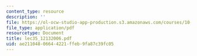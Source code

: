 ```yaml
---
content_type: resource
description: ''
file: https://ol-ocw-studio-app-production.s3.amazonaws.com/courses/10-569-synthesis-of-polymers-fall-2006/ae21104806644221ffeb9fa87c39fc05_lec35_12132006.pdf
file_type: application/pdf
resourcetype: Document
title: lec35_12132006.pdf
uid: ae211048-0664-4221-ffeb-9fa87c39fc05
---
```

